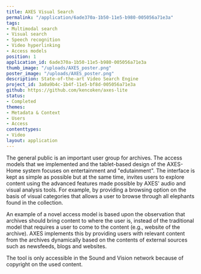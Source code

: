 ```yaml
---
title: AXES Visual Search
permalink: "/application/6ade370a-1b50-11e5-b980-005056a71e3a"
tags:
- Multimodal search
- Visual search
- Speech recognition
- Video hyperlinking
- Access models
position: 1
application_id: 6ade370a-1b50-11e5-b980-005056a71e3a
thumb_image: "/uploads/AXES_poster.png"
poster_image: "/uploads/AXES_poster.png"
description: State-of-the-art Video Search Engine
project_id: 3a0a9b4c-1b4f-11e5-bf8d-005056a71e3a
github: https://github.com/kencoken/axes-lite
status:
- Completed
themes:
- Metadata & Context
- Users
- Access
contenttypes:
- Video
layout: application
---
```


The general public is an important user group for archives. The access models that we implemented and the tablet-based design of the AXES-Home system focuses on entertainment and "edutainment". The interface is kept as simple as possible but at the same time, invites users to explore content using the advanced features made possible by AXES' audio and visual analysis tools. For example, by providing a browsing option on the basis of visual categories that allows a user to browse through all elephants found in the collection.

An example of a novel access model is based upon the observation that archives should bring content to where the user is, instead of the traditional model that requires a user to come to the content (e.g., website of the archive). AXES implements this by providing users with relevant content from the archives dynamically based on the contents of external sources such as newsfeeds, blogs and websites.

The tool is only accessible in the Sound and Vision network because of copyright on the used content.
